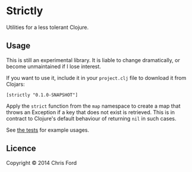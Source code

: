 # Strictly

Utilities for a less tolerant Clojure.

## Usage

This is still an experimental library. It is liable to change dramatically, or become unmaintained if I lose interest.

If you want to use it, include it in your `project.clj` file to download it from Clojars:

    [strictly "0.1.0-SNAPSHOT"]

Apply the `strict` function from the `map` namespace to create a map that throws an Exception if a key that does not exist is retrieved. This is in contract to Clojure's default behaviour of returning `nil` in such cases.

See [the tests](https://github.com/ctford/strictly/blob/master/test/strictly/map_test.clj) for example usages.

## Licence

Copyright © 2014 Chris Ford 
